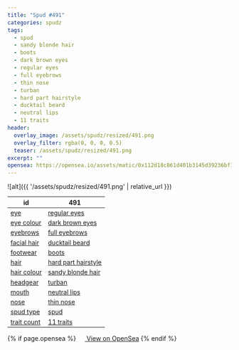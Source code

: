 ```yaml
---
title: "Spud #491"
categories: spudz
tags:
  - spud
  - sandy blonde hair
  - boots
  - dark brown eyes
  - regular eyes
  - full eyebrows
  - thin nose
  - turban
  - hard part hairstyle
  - ducktail beard
  - neutral lips
  - 11 traits
header:
  overlay_image: /assets/spudz/resized/491.png
  overlay_filter: rgba(0, 0, 0, 0.5)
  teaser: /assets/spudz/resized/491.png
excerpt: ""
opensea: https://opensea.io/assets/matic/0x112d18c861d401b3145d39236bf149f01e18beed/491
---
```

![alt]({{ '/assets/spudz/resized/491.png' | relative_url }})

| id | 491 |
|-|-|
| <a href="/traits/eye/#trait-type">eye</a> | <a href="/traits/eye/regular-eyes/1/#trait">regular eyes</a> |
| <a href="/traits/eye-colour/#trait-type">eye colour</a> | <a href="/traits/eye-colour/dark-brown-eyes/1/#trait">dark brown eyes</a> |
| <a href="/traits/eyebrows/#trait-type">eyebrows</a> | <a href="/traits/eyebrows/full-eyebrows/1/#trait">full eyebrows</a> |
| <a href="/traits/facial-hair/#trait-type">facial hair</a> | <a href="/traits/facial-hair/ducktail-beard/1/#trait">ducktail beard</a> |
| <a href="/traits/footwear/#trait-type">footwear</a> | <a href="/traits/footwear/boots/1/#trait">boots</a> |
| <a href="/traits/hair/#trait-type">hair</a> | <a href="/traits/hair/hard-part-hairstyle/1/#trait">hard part hairstyle</a> |
| <a href="/traits/hair-colour/#trait-type">hair colour</a> | <a href="/traits/hair-colour/sandy-blonde-hair/1/#trait">sandy blonde hair</a> |
| <a href="/traits/headgear/#trait-type">headgear</a> | <a href="/traits/headgear/turban/1/#trait">turban</a> |
| <a href="/traits/mouth/#trait-type">mouth</a> | <a href="/traits/mouth/neutral-lips/1/#trait">neutral lips</a> |
| <a href="/traits/nose/#trait-type">nose</a> | <a href="/traits/nose/thin-nose/1/#trait">thin nose</a> |
| <a href="/traits/spud-type/#trait-type">spud type</a> | <a href="/traits/spud-type/spud/1/#trait">spud</a> |
| <a href="/traits/trait-count/#trait-type">trait count</a> | <a href="/traits/trait-count/11-traits/1/#trait">11 traits</a> |

{% if page.opensea %}
<a href="{{page.opensea}}" class="btn btn--info" onclick="window.open(this.href, '_blank'); return false;"><img src="/assets/images/opensea.svg" width="16px"><span>  View on OpenSea</span></a>
{% endif %}
